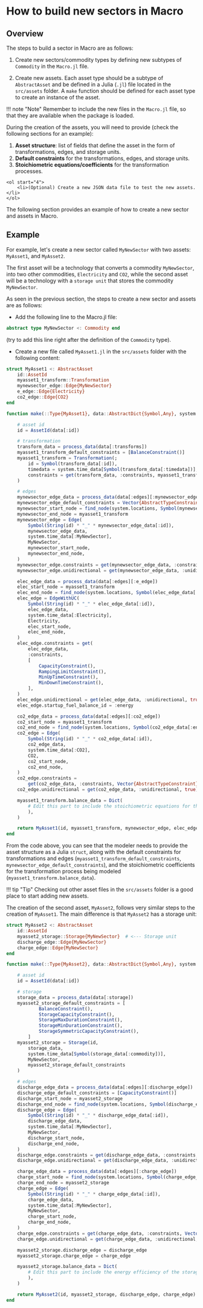 # How to build new sectors in Macro

## Overview
The steps to build a sector in Macro are as follows:

1. Create new sectors/commodity types by defining new subtypes of `Commodity` in the `Macro.jl` file.

2. Create new assets. Each asset type should be a subtype of `AbstractAsset` and be defined in a Julia (`.jl`) file located in the `src/assets` folder. A `make` function should be defined for each asset type to create an instance of the asset.

!!! note "Note"
    Remember to include the new files in the `Macro.jl` file, so that they are available when the package is loaded.

During the creation of the assets, you will need to provide (check the following sections for an example):
1. **Asset structure**: list of fields that define the asset in the form of transformations, edges, and storage units.
2. **Default constraints** for the transformations, edges, and storage units.
3. **Stoichiometric equations/coefficients** for the transformation processes.

```@raw html
<ol start="4">
    <li>(Optional) Create a new JSON data file to test the new assets.</li>
</ol>
```
The following section provides an example of how to create a new sector and assets in Macro.

## Example
For example, let's create a new sector called `MyNewSector` with two assets: `MyAsset1`, and `MyAsset2`. 

The first asset will be a technology that converts a commodity `MyNewSector`, into two other commodities, `Electricity` and `CO2`, while the second asset will be a technology with a `storage unit` that stores the commodity `MyNewSector`.

As seen in the previous section, the steps to create a new sector and assets are as follows:
- Add the following line to the Macro.jl file:
```julia
abstract type MyNewSector <: Commodity end
```
(try to add this line right after the definition of the `Commodity` type). 

- Create a new file called `MyAsset1.jl` in the `src/assets` folder with the following content:

```julia
struct MyAsset1 <: AbstractAsset
    id::AssetId
    myasset1_transform::Transformation
    mynewsector_edge::Edge{MyNewSector}
    e_edge::Edge{Electricity}
    co2_edge::Edge{CO2}
end

function make(::Type{MyAsset1}, data::AbstractDict{Symbol,Any}, system::System)

    # asset id
    id = AssetId(data[:id])

    # transformation
    transform_data = process_data(data[:transforms])
    myasset1_transform_default_constraints = [BalanceConstraint()]
    myasset1_transform = Transformation(;
        id = Symbol(transform_data[:id]),
        timedata = system.time_data[Symbol(transform_data[:timedata])],
        constraints = get(transform_data, :constraints, myasset1_transform_default_constraints),
    )

    # edges
    mynewsector_edge_data = process_data(data[:edges][:mynewsector_edge])
    mynewsector_edge_default_constraints = Vector{AbstractTypeConstraint}()
    mynewsector_start_node = find_node(system.locations, Symbol(mynewsector_edge_data[:start_vertex]))
    mynewsector_end_node = myasset1_transform
    mynewsector_edge = Edge(
        Symbol(String(id) * "_" * mynewsector_edge_data[:id]),
        mynewsector_edge_data,
        system.time_data[:MyNewSector],
        MyNewSector,
        mynewsector_start_node,
        mynewsector_end_node,
    )
    mynewsector_edge.constraints = get(mynewsector_edge_data, :constraints, mynewsector_edge_default_constraints)
    mynewsector_edge.unidirectional = get(mynewsector_edge_data, :unidirectional, true)

    elec_edge_data = process_data(data[:edges][:e_edge])
    elec_start_node = myasset1_transform
    elec_end_node = find_node(system.locations, Symbol(elec_edge_data[:end_vertex]))
    elec_edge = EdgeWithUC(
        Symbol(String(id) * "_" * elec_edge_data[:id]),
        elec_edge_data,
        system.time_data[:Electricity],
        Electricity,
        elec_start_node,
        elec_end_node,
    )
    elec_edge.constraints = get(
        elec_edge_data,
        :constraints,
        [
            CapacityConstraint(),
            RampingLimitConstraint(),
            MinUpTimeConstraint(),
            MinDownTimeConstraint(),
        ],
    )
    elec_edge.unidirectional = get(elec_edge_data, :unidirectional, true)
    elec_edge.startup_fuel_balance_id = :energy

    co2_edge_data = process_data(data[:edges][:co2_edge])
    co2_start_node = myasset1_transform
    co2_end_node = find_node(system.locations, Symbol(co2_edge_data[:end_vertex]))
    co2_edge = Edge(
        Symbol(String(id) * "_" * co2_edge_data[:id]),
        co2_edge_data,
        system.time_data[:CO2],
        CO2,
        co2_start_node,
        co2_end_node,
    )
    co2_edge.constraints =
        get(co2_edge_data, :constraints, Vector{AbstractTypeConstraint}())
    co2_edge.unidirectional = get(co2_edge_data, :unidirectional, true)

    myasset1_transform.balance_data = Dict(
        # Edit this part to include the stoichiometric equations for the transformation process 
        ),
    )

    return MyAsset1(id, myasset1_transform, mynewsector_edge, elec_edge, co2_edge)
end
```

From the code above, you can see that the modeler needs to provide the asset structure as a Julia `struct`, along with the default constraints for transformations and edges (`myasset1_transform_default_constraints`, `mynewsector_edge_default_constraints`), and the stoichiometric coefficients for the transformation process being modeled (`myasset1_transform.balance_data`).

!!! tip "Tip"
    Checking out other asset files in the `src/assets` folder is a good place to start adding new assets. 

The creation of the second asset, `MyAsset2`, follows very similar steps to the creation of `MyAsset1`. The main difference is that `MyAsset2` has a storage unit:
    
```julia
struct MyAsset2 <: AbstractAsset
    id::AssetId
    myasset2_storage::Storage{MyNewSector}  # <--- Storage unit
    discharge_edge::Edge{MyNewSector}
    charge_edge::Edge{MyNewSector}
end

function make(::Type{MyAsset2}, data::AbstractDict{Symbol,Any}, system::System)

    # asset id
    id = AssetId(data[:id])

    # storage
    storage_data = process_data(data[:storage])
    myasset2_storage_default_constraints = [
            BalanceConstraint(),
            StorageCapacityConstraint(),
            StorageMaxDurationConstraint(),
            StorageMinDurationConstraint(),
            StorageSymmetricCapacityConstraint(),
        ]
    myasset2_storage = Storage(id, 
        storage_data, 
        system.time_data[Symbol(storage_data[:commodity])], 
        MyNewSector, 
        myasset2_storage_default_constraints
    )

    # edges
    discharge_edge_data = process_data(data[:edges][:discharge_edge])
    discharge_edge_default_constraints = [CapacityConstraint()]
    discharge_start_node = myasset2_storage
    discharge_end_node = find_node(system.locations, Symbol(discharge_edge_data[:end_vertex]))
    discharge_edge = Edge(
        Symbol(String(id) * "_" * discharge_edge_data[:id]),
        discharge_edge_data,
        system.time_data[:MyNewSector],
        MyNewSector,
        discharge_start_node,
        discharge_end_node,
    )
    discharge_edge.constraints = get(discharge_edge_data, :constraints, discharge_edge_default_constraints)
    discharge_edge.unidirectional = get(discharge_edge_data, :unidirectional, true)

    charge_edge_data = process_data(data[:edges][:charge_edge])
    charge_start_node = find_node(system.locations, Symbol(charge_edge_data[:start_vertex]))
    charge_end_node = myasset2_storage
    charge_edge = Edge(
        Symbol(String(id) * "_" * charge_edge_data[:id]),
        charge_edge_data,
        system.time_data[:MyNewSector],
        MyNewSector,
        charge_start_node,
        charge_end_node,
    )
    charge_edge.constraints = get(charge_edge_data, :constraints, Vector{AbstractTypeConstraint}())
    charge_edge.unidirectional = get(charge_edge_data, :unidirectional, true)

    myasset2_storage.discharge_edge = discharge_edge
    myasset2_storage.charge_edge = charge_edge

    myasset2_storage.balance_data = Dict(
        # Edit this part to include the energy efficiency of the storage unit or any other stoiometric equations
        ),
    )

    return MyAsset2(id, myasset2_storage, discharge_edge, charge_edge)
end
```
